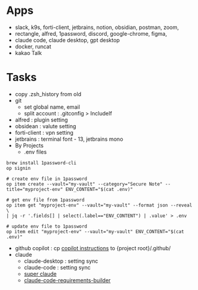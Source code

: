 # Apps
- slack, k9s, forti-client, jetbrains, notion, obsidian, postman, zoom,
- rectangle, alfred, 1password, discord, google-chrome, figma,
- claude code, claude desktop, gpt desktop
- docker, runcat
- kakao Talk

# Tasks
- copy .zsh_history from old
- git
    - set global name, email
    - split account  : .gitconfig > IncludeIf
- alfred : plugin setting
- obsidean : valute setting
- forti-client : vpn setting
- jetbrains : terminal font - 13, jetbrains mono
- By Projects
  - .env files
```shell
brew install 1password-cli
op signin
```
```shell
# create env file in 1password
op item create --vault="my-vault" --category="Secure Note" --title="myproject-env" ENV_CONTENT="$(cat .env)"
```
```shell
# get env file from 1password
op item get "myproject-env" --vault="my-vault" --format json --reveal \
| jq -r '.fields[] | select(.label=="ENV_CONTENT") | .value' > .env
```
```shell
# update env file to 1password
op item edit "myproject-env" --vault="my-vault" ENV_CONTENT="$(cat .env)"
```
  - github copilot : cp [copilot instructions](/copilot)  to {project root}/.github/
  - claude
      - claude-desktop : setting sync
      - claude-code : setting sync
      - [super claude](https://github.com/SuperClaude-Org/SuperClaude_Framework)
      - [claude-code-requirements-builder](https://github.com/rizethereum/claude-code-requirements-builder)